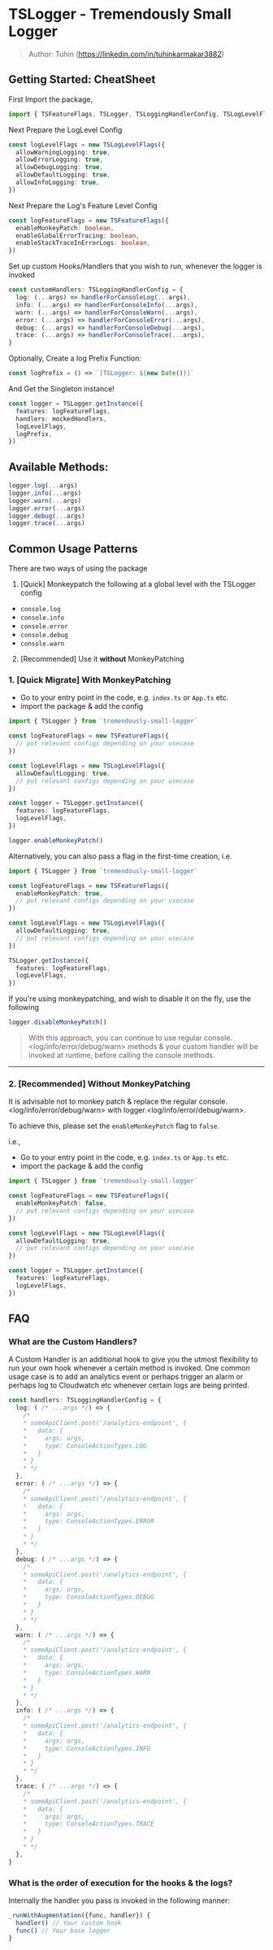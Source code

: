 # TSLogger - Tremendously Small Logger
> Author: Tuhin (https://linkedin.com/in/tuhinkarmakar3882)

## Getting Started: CheatSheet
First Import the package,
```typescript
import { TSFeatureFlags, TSLogger, TSLoggingHandlerConfig, TSLogLevelFlags } from "tremendously-small-logger"
```

Next Prepare the LogLevel Config
```typescript
const logLevelFlags = new TSLogLevelFlags({
  allowWarningLogging: true,
  allowErrorLogging: true,
  allowDebugLogging: true,
  allowDefaultLogging: true,
  allowInfoLogging: true,
})
```

Next Prepare the Log's Feature Level Config
```typescript
const logFeatureFlags = new TSFeatureFlags({
  enableMonkeyPatch: boolean,
  enableGlobalErrorTracing: boolean,
  enableStackTraceInErrorLogs: boolean,
})
```

Set up custom Hooks/Handlers that you wish to run, whenever the logger is invoked
```typescript
const customHandlers: TSLoggingHandlerConfig = {
  log: (...args) => handlerForConsoleLog(...args),
  info: (...args) => handlerForConsoleInfo(...args),
  warn: (...args) => handlerForConsoleWarn(...args),
  error: (...args) => handlerForConsoleError(...args),
  debug: (...args) => handlerForConsoleDebug(...args),
  trace: (...args) => handlerForConsoleTrace(...args),
}
```

Optionally, Create a log Prefix Function:
```typescript
const logPrefix = () => `[TSLogger: ${new Date()}]`
```


And Get the Singleton instance!
```typescript
const logger = TSLogger.getInstance({
  features: logFeatureFlags,
  handlers: mockedHandlers,
  logLevelFlags,
  logPrefix,
})
```


## Available Methods:
```typescript
logger.log(...args)
logger.info(...args)
logger.warn(...args)
logger.error(...args)
logger.debug(...args)
logger.trace(...args)
```

## Common Usage Patterns
There are two ways of using the package
1. [Quick] Monkeypatch the following at a global level with the TSLogger config
  - `console.log`
  - `console.info`
  - `console.error`
  - `console.debug`
  - `console.warn`
2. [Recommended] Use it **without** MonkeyPatching


### 1. [Quick Migrate] With MonkeyPatching

- Go to your entry point in the code, e.g. `index.ts` or `App.ts` etc.
- import the package & add the config

```typescript
import { TSLogger } from `tremendously-small-logger`

const logFeatureFlags = new TSFeatureFlags({
  // put relevant configs depending on your usecase
})

const logLevelFlags = new TSLogLevelFlags({
  allowDefaultLogging: true,
  // put relevant configs depending on your usecase
})

const logger = TSLogger.getInstance({ 
  features: logFeatureFlags,
  logLevelFlags,
})

logger.enableMonkeyPatch()
```

Alternatively, you can also pass a flag in the first-time creation, i.e.
```typescript
import { TSLogger } from `tremendously-small-logger`

const logFeatureFlags = new TSFeatureFlags({
  enableMonkeyPatch: true,
  // put relevant configs depending on your usecase
})

const logLevelFlags = new TSLogLevelFlags({
  allowDefaultLogging: true,
  // put relevant configs depending on your usecase
})

TSLogger.getInstance({ 
  features: logFeatureFlags,
  logLevelFlags,
})
```

If you're using monkeypatching, and wish to disable it on the fly, use the following
```typescript
logger.disableMonkeyPatch()
```

> With this approach, you can continue to use regular console.<log/info/error/debug/warn> methods & your custom handler will be invoked at runtime, before calling the console methods.

---

### 2. [Recommended] Without MonkeyPatching
It is advisable not to monkey patch & replace the regular console.<log/info/error/debug/warn> with logger.<log/info/error/debug/warn>.

To achieve this, please set the `enableMonkeyPatch` flag to `false`.

i.e.,

- Go to your entry point in the code, e.g. `index.ts` or `App.ts` etc.
- import the package & add the config

```typescript
import { TSLogger } from `tremendously-small-logger`

const logFeatureFlags = new TSFeatureFlags({
  enableMonkeyPatch: false,
  // put relevant configs depending on your usecase
})

const logLevelFlags = new TSLogLevelFlags({
  allowDefaultLogging: true,
  // put relevant configs depending on your usecase
})

const logger = TSLogger.getInstance({ 
  features: logFeatureFlags,
  logLevelFlags,
})
```


## FAQ

### What are the Custom Handlers?
A Custom Handler is an additional hook to give you the utmost flexibility to run your own hook whenever a certain method is invoked. One common usage case is to add an analytics event or perhaps trigger an alarm or perhaps log to Cloudwatch etc whenever certain logs are being printed.

```typescript
const handlers: TSLoggingHandlerConfig = {
  log: ( /* ...args */) => {
    /*
    * someApiClient.post('/analytics-endpoint', {
    *   data: {
    *     args: args,
    *     type: ConsoleActionTypes.LOG
    *   }
    * }
    * */
  },
  error: ( /* ...args */) => {
    /*
    * someApiClient.post('/analytics-endpoint', {
    *   data: {
    *     args: args,
    *     type: ConsoleActionTypes.ERROR
    *   }
    * }
    * */
  },
  debug: ( /* ...args */) => {
    /*
    * someApiClient.post('/analytics-endpoint', {
    *   data: {
    *     args: args,
    *     type: ConsoleActionTypes.DEBUG
    *   }
    * }
    * */
  },
  warn: ( /* ...args */) => {
    /*
    * someApiClient.post('/analytics-endpoint', {
    *   data: {
    *     args: args,
    *     type: ConsoleActionTypes.WARN
    *   }
    * }
    * */
  },
  info: ( /* ...args */) => {
    /*
    * someApiClient.post('/analytics-endpoint', {
    *   data: {
    *     args: args,
    *     type: ConsoleActionTypes.INFO
    *   }
    * }
    * */
  },
  trace: ( /* ...args */) => {
    /*
    * someApiClient.post('/analytics-endpoint', {
    *   data: {
    *     args: args,
    *     type: ConsoleActionTypes.TRACE
    *   }
    * }
    * */
  },
}
```

### What is the order of execution for the hooks & the logs?
Internally the handler you pass is invoked in the following manner:

```typescript
_runWithAugmentation({func, handler}) {
  handler() // Your custom hook
  func() // Your base logger
}
```
